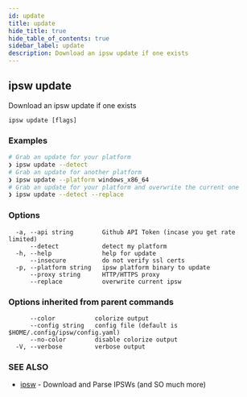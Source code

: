 ```yaml
---
id: update
title: update
hide_title: true
hide_table_of_contents: true
sidebar_label: update
description: Download an ipsw update if one exists
---
```

## ipsw update

Download an ipsw update if one exists

```
ipsw update [flags]
```

### Examples

```bash
# Grab an update for your platform
❯ ipsw update --detect
# Grab an update for another platform
❯ ipsw update --platform windows_x86_64
# Grab an update for your platform and overwrite the current one
❯ ipsw update --detect --replace
```

### Options

```
  -a, --api string        Github API Token (incase you get rate limited)
      --detect            detect my platform
  -h, --help              help for update
      --insecure          do not verify ssl certs
  -p, --platform string   ipsw platform binary to update
      --proxy string      HTTP/HTTPS proxy
      --replace           overwrite current ipsw
```

### Options inherited from parent commands

```
      --color           colorize output
      --config string   config file (default is $HOME/.config/ipsw/config.yaml)
      --no-color        disable colorize output
  -V, --verbose         verbose output
```

### SEE ALSO

* [ipsw](/docs/cli/ipsw)	 - Download and Parse IPSWs (and SO much more)

